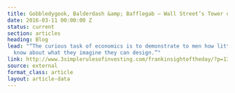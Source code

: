 ```yaml
---
title: Gobbledygook, Balderdash &amp; Bafflegab — Wall Street’s Tower of Babel
date: 2016-03-11 00:00:00 Z
status: current
section: articles
heading: Blog
lead: "“The curious task of economics is to demonstrate to men how little they really
  know about what they imagine they can design.”"
link: http://www.3simplerulesofinvesting.com/frankinsightoftheday/?p=1323
source: external
format_class: article
layout: article-data
---
```


